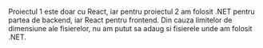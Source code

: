 Proiectul 1 este doar cu React, iar pentru proiectul 2 am folosit .NET pentru partea de backend, iar React pentru frontend.
Din cauza limitelor de dimensiune ale fisierelor, nu am putut sa adaug si fisierele unde am folosit .NET.
